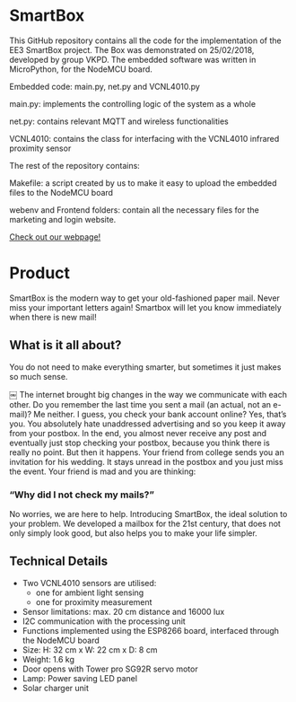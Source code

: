 # SmartBox

This GitHub repository contains all the code for the implementation of the EE3 SmartBox project. The Box was demonstrated on 25/02/2018, developed by group VKPD. The embedded software was written in MicroPython, for the NodeMCU board.

Embedded code: main.py, net.py and VCNL4010.py

main.py: implements the controlling logic of the system as a whole

net.py: contains relevant MQTT and wireless functionalities

VCNL4010: contains the class for interfacing with the VCNL4010 infrared proximity sensor


The rest of the repository contains:

Makefile: a script created by us to make it easy to upload the embedded files to the NodeMCU board

webenv and Frontend folders: contain all the necessary files for the marketing and login website.

[Check out our webpage!](http://skozl.com:17318)

# Product 

SmartBox is the modern way to get your old-fashioned paper mail. Never miss your important letters again! Smartbox will let you know immediately when there is new mail!

## What is it all about?
You do not need to make everything smarter, but sometimes it just makes so much sense. 

￼
The internet brought big changes in the way we communicate with each other. Do you remember the last time you sent a mail (an actual, not an e-mail)? Me neither. I guess, you check your bank account online? Yes, that’s you. You absolutely hate unaddressed advertising and so you keep it away from your postbox. In the end, you almost never receive any post and eventually just stop checking your postbox, because you think there is really no point. But then it happens. Your friend from college sends you an invitation for his wedding. It stays unread in the postbox and you just miss the event. Your friend is mad and you are thinking:

### “Why did I not check my mails?”
No worries, we are here to help. Introducing SmartBox, the ideal solution to your problem. We developed a mailbox for the 21st century, that does not only simply look good, but also helps you to make your life simpler.

## Technical Details
* Two VCNL4010 sensors are utilised:
	* one for ambient light sensing
	* one for proximity measurement
* Sensor limitations: max. 20 cm distance and 16000 lux
* I2C communication with the processing unit
* Functions implemented using the ESP8266 board, interfaced through the NodeMCU board
* Size: H: 32 cm x W: 22 cm x D: 8 cm
* Weight: 1.6 kg
* Door opens with Tower pro SG92R servo motor
* Lamp: Power saving LED panel
* Solar charger unit
